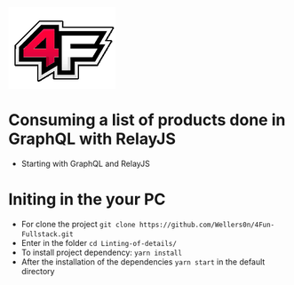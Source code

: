 <img align="center" src="./4fun.png"/>

# Consuming a list of products done in GraphQL with RelayJS

  - Starting with GraphQL and RelayJS
  
# Initing in the your PC

- For clone the project `git clone https://github.com/Wellers0n/4Fun-Fullstack.git`
- Enter in the folder `cd Linting-of-details/`
- To install project dependency: `yarn install`
- After the installation of the dependencies `yarn start` in the default directory
